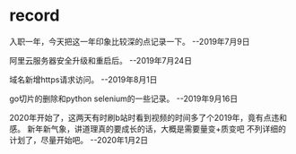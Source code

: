 # record
入职一年，今天把这一年印象比较深的点记录一下。 --2019年7月9日

阿里云服务器安全升级和重启后。 --2019年7月24日

域名新增https请求访问。 --2019年8月1日

go切片的删除和python selenium的一些记录。 --2019年9月16日

2020年开始了，这两天有时刷b站时看到视频的时间多了个2019年，竟有点违和感。
新年新气象，讲道理真的要成长的话，大概是需要量变+质变吧
不列详细的计划了，尽量开始吧。 --2020年1月2日
